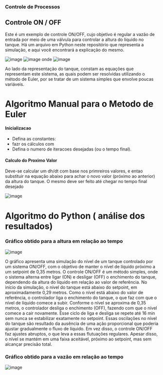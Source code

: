 ### Controle de Processos
## Controle ON / OFF

Este é um exemplo de controle ON/OFF, cujo objetivo é regular a vazão de entrada por meio de uma válvula para controlar a altura do líquido no tanque. Há um arquivo em Python neste repositório que representa a simulação, e aqui você encontrará a explicação do mesmo.

![image](https://github.com/user-attachments/assets/0a764313-0210-4596-af72-7c94e38c3ec8)   ![image](https://github.com/user-attachments/assets/62e4d4b6-5772-4370-977f-d8ba3e0c4e62) onde ![image](https://github.com/user-attachments/assets/ce1e2ed7-a75b-4646-9030-82c91e84f3ab)

Ao lado da representação do tanque, constam as equações que representam este sistema, as quais podem ser resolvidas utilizando o método de Euler, por se tratar de um sistema simples que envolve poucas variáveis.

# Algoritmo Manual para o Metodo de Euler

####  Inicializacao
* Defina as constantes:
* fazr os cálculos com 
* Defina o numero de iteracoes desejadas (ou o tempo final).

####  Calculo do Proximo Valor
Deve-se calcular um dh/dt com base nos primreiros valores, e entao substituir na equação abaixo para achar o novo valor (próximo ao anterior) da altura do tanque.
O mesmo deve ser feito até chegar no tempo final desejado

![image](https://github.com/user-attachments/assets/aca7dc0f-d41c-4e41-bde6-b729fa4cc662)

# Algoritmo do Python  ( análise dos resultados)



### Gráfico obtido para a altura em relação ao tempo 

![image](https://github.com/user-attachments/assets/769701e1-e7e2-4113-8e37-4c4280b51f2f)

O gráfico apresenta uma simulação do nível de um tanque controlado por um sistema ON/OFF, com o objetivo de manter o nível de líquido próximo a um setpoint de 0,35 metros. O controle ON/OFF é um método simples, onde o sistema alterna entre ligar (ON) e desligar (OFF) o enchimento do tanque, dependendo da altura do líquido em relação ao valor de referência. No início da simulação, o nível do tanque está abaixo do setpoint, em aproximadamente 0,29 metros. Como o nível está abaixo do valor de referência, o controlador liga o enchimento do tanque, o que faz com que o nível de líquido comece a subir. Conforme o nível se aproxima de 0,35 metros, o controlador desliga o enchimento (OFF), fazendo com que o nível comece a cair novamente. Esse ciclo de liga e desliga se repete até 16 min sem nunca se estabilizar exatamente no setpoint. Essas oscilações no nível do tanque são resultado da ausência de uma ação proporcional que poderia ajustar gradualmente o fluxo de líquido. Em vez disso, o controle ON/OFF faz ajustes abruptos, o que leva a essas flutuações regulares. Apesar disso, o nível se mantém em uma faixa aceitável, próximo ao setpoint, mas sem alcançar precisão total.

### Gráfico obtido para a vazão em relação ao tempo

![image](https://github.com/user-attachments/assets/3d992e32-15c2-4bdc-bd37-154a5143080a)



